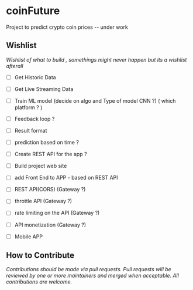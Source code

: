 # coinFuture
Project to predict crypto coin prices -- under work 

## Wishlist 
_Wishlist of what to build , somethings might never happen but its a wishlist afterall_
- [ ] Get Historic Data 
- [ ] Get Live Streaming Data 
- [ ] Train ML model (decide on algo and Type of model CNN ?) ( which platform ? )
- [ ] Feedback loop ?
- [ ] Result format
- [ ] prediction based on time ?
- [ ] Create REST API for the app ?
- [ ] Build project web site 
- [ ] add Front End to APP - based on REST API 
- [ ] REST API(CORS) (Gateway ?)
- [ ] throttle API (Gateway ?)
- [ ] rate limiting on the API (Gateway ?)
- [ ] API monetization (Gateway ?)
- [ ] Mobile APP 


## How to Contribute 
_Contributions should be made via pull requests. Pull requests will be reviewed by one or more maintainers and merged when acceptable. All contributions are welcome._
